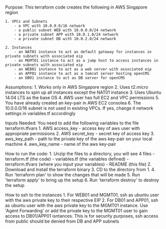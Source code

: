 Purpose:
	This terraform code creates the following in AWS Singapore region

	1. VPCs and Subnets
		- a VPC with 10.0.0.0/16 network
		- a public subnet WEB with 10.0.0.0/24 network
		- a private subnet APP with 10.0.1.0/24 network
		- a private subnet DB with 10.0.2.0/24 network 

	2. Instances
		- an NAT01 instance to act as default gateway for instances in private subnets with associated eip
		- an MGMT01 instance to act as a jump host to access instances in private subnets with associated eip
		- an WEB01 instance to act as a web server with associated eip
		- an APP01 instance to act as a tomcat server hosting openCMS
		- an DB01 instance to act as DB server for openCMS

Assumptions:
	1. Works only in AWS Singapore region
	2. Uses t2.micro instances to spin up all instances except the NAT01 instance
	3. Uses Ubuntu 14.04 LTS as the base OS
	4. AWS user has full EC2 and VPC permissions
	5. You have already created an key-pair in AWS EC2 consolea
	6. The 10.0.0.0/16 subnet is not used in existing VPCs. If yes, change it network settings in variables.tf accordingly

Inputs Needed:
	You need to add the following variables to the file terraform.tfvars
		1. AWS access_key - access key of aws user with appropriate permissions
		2. AWS secret_key - secret key of access key
		3. aws_key_path - path to the private key of the aws key-pair on your local machine
		4. aws_key_name - name of the aws key-pair

How to run the code:
	1. Unzip the files to a directory, you will see 4 files
		- terraform.tf (the code)
		- variables.tf (the variables defined)
		- terraform.tfvars (where you input your variables)
		- README (this file)
	2. Download and Install the terraform binary
	3. CD to the directory from 1.
	4. Run 'terraform plan' to show the changes that will be made
	5. Run 'terraform apply' to bring up the setup
	6. Run 'terraform destroy' to destroy the setup

How to ssh to the instances
	1. For WEB01 and MGMT01, ssh as ubuntu user with the aws private key to their respective EIP
	2. For DB01 and APP01, ssh as ubuntu user with the aws private key to the MGMT01 instance. Use 'Agent Forwarding' or add the private key to the MGMT01 user to gain access to DB01/APP01 isntances. This is for security purposes, ssh access from public should be denied from DB and APP subnets

